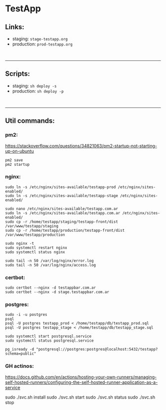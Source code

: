 # TestApp

## Links:

- staging: `stage-testapp.org`
- production: `prod-testapp.org`

<br/>
<hr/>

## Scripts:

- staging: `sh deploy -s`
- production: `sh deploy -p`

<br/>
<hr/>

## Util commands:

### pm2:

https://stackoverflow.com/questions/34821063/pm2-startup-not-starting-up-on-ubuntu

```
pm2 save
pm2 startup
```

### nginx:

```
sudo ln -s /etc/nginx/sites-available/testapp-prod /etc/nginx/sites-enabled/
sudo ln -s /etc/nginx/sites-available/testapp-stage /etc/nginx/sites-enabled/

sudo nano /etc/nginx/sites-available/testapp.com.ar
sudo ln -s /etc/nginx/sites-available/testapp.com.ar /etc/nginx/sites-enabled/
sudo cp -r /home/testapp/staging/testapp-front/dist /var/www/testapp/staging
sudo cp -r /home/testapp/production/testapp-front/dist /var/www/testapp/production

sudo nginx -t
sudo systemctl restart nginx
sudo systemctl status nginx

sudo tail -n 50 /var/log/nginx/error.log
sudo tail -n 50 /var/log/nginx/access.log
```

### certbot:

```
sudo certbot --nginx -d testappbar.com.ar
sudo certbot --nginx -d stage.testappbar.com.ar
```

### postgres:

```
sudo -i -u postgres
psql
psql -U postgres testapp_prod < /home/testapp/db/testapp_prod.sql
psql -U postgres testapp_stage < /home/testapp/db/testapp_stage.sql

sudo systemctl start postgresql.service
sudo systemctl status postgresql.service

pg_isready -d "postgresql://postgres:postgres@localhost:5432/testapp?schema=public"
```

### GH actinos:

[https://docs.github.com/en/actions/hosting-your-own-runners/managing-self-hosted-runners/configuring-the-self-hosted-runner-application-as-a-service
](https://docs.github.com/en/actions/hosting-your-own-runners/managing-self-hosted-runners/configuring-the-self-hosted-runner-application-as-a-service)

sudo ./svc.sh install
sudo ./svc.sh start
sudo ./svc.sh status
sudo ./svc.sh stop
